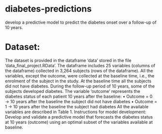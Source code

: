 # diabetes-predictions
develop a predictive model to predict the diabetes onset over a follow-up of 10 years.

# Dataset:
The dataset is provided in the dataframe ‘data’ stored in the file ‘data_final_project.RData’.
The dataframe includes 25 variables (columns of the dataframe) collected in 3,264 subjects
(rows of the dataframe).
All the variables, except the outcome, were collected at the baseline time, i.e., the enrolment
of the subject in the study. At the baseline time all the subjects did not have diabetes. During
the follow-up period of 10 years, some of the subjects developed diabetes. The variable
‘outcome’ represents the diabetes status of each patient 10 years after the baseline:
• Outcome = 0 → 10 years after the baseline the subject did not have diabetes
• Outcome = 1 → 10 years after the baseline the subject had diabetes
All the available variables are described in Table 1.
Instructions for model development:
Develop and validate a predictive model that forecasts the diabetes status at 10 years
(outcome) using an optimal subset of the variables available at baseline.



